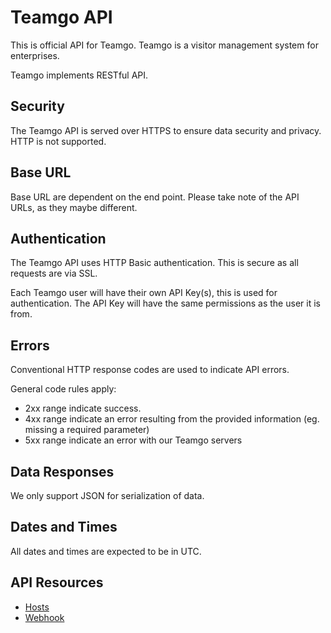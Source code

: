 Teamgo API
==========

This is official API for Teamgo. Teamgo is a visitor management system for enterprises.

Teamgo implements RESTful API. 

Security
--------

The Teamgo API is served over HTTPS to ensure data security and privacy.  HTTP is not supported.

Base URL
--------

Base URL are dependent on the end point. Please take note of the API URLs, as they maybe different.

Authentication
--------------

The Teamgo API uses HTTP Basic authentication. This is secure as all requests are via SSL.

Each Teamgo user will have their own API Key(s), this is used for authentication.  The API Key will have the same permissions as the user it is from.

Errors
------

Conventional HTTP response codes are used to indicate API errors.

General code rules apply:
* 2xx range indicate success.
* 4xx range indicate an error resulting from the provided information (eg. missing a required parameter)
* 5xx range indicate an error with our Teamgo servers


Data Responses
--------------

We only support JSON for serialization of data.

Dates and Times
---------------

All dates and times are expected to be in UTC.

API Resources
-----------------

* [Hosts](https://github.com/teamgovms/api/blob/HOSTS.md)
* [Webhook](https://github.com/teamgovms/api/blob/master/blob/WEBHOOK.md)
